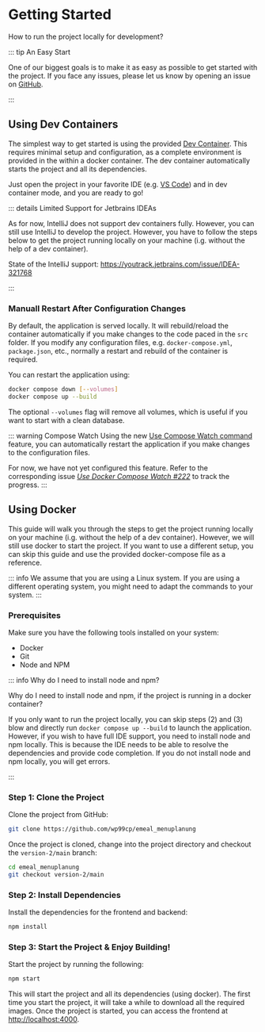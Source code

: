 # Getting Started

How to run the project locally for development?

::: tip An Easy Start

One of our biggest goals is to make it as easy as possible to get started with the project. If you face any issues,
please let us know by opening an issue on [GitHub](https://github.com/wp99cp/emeal_menuplanung).

:::

## Using Dev Containers

The simplest way to get started is using the
provided [Dev Container](https://code.visualstudio.com/docs/devcontainers/containers). This requires minimal setup and
configuration, as a complete environment is provided in the within a docker container. The dev container automatically
starts the project and all its dependencies.

Just open the project in your favorite IDE (e.g. [VS Code](https://code.visualstudio.com/)) and in dev container mode,
and you are ready to go!

::: details Limited Support for Jetbrains IDEAs

As for now, IntelliJ does not support dev containers fully. However, you can still use IntelliJ to develop the project.
However, you have to follow the steps below to get the project running locally on your machine (i.g. without the help of
a dev container).

State of the IntelliJ support:
https://youtrack.jetbrains.com/issue/IDEA-321768

:::

### Manuall Restart After Configuration Changes

By default, the application is served locally. It will rebuild/reload the container automatically if you make changes to
the code paced in the `src` folder. If you modify any configuration files, e.g. `docker-compose.yml`, `package.json`,
etc., normally a restart and rebuild of the container is required.

You can restart the application using:

```bash
docker compose down [--volumes]
docker compose up --build
```

The optional `--volumes` flag will remove all volumes, which is useful if you want to start with a clean database.

::: warning Compose Watch
Using the new [Use Compose Watch command](https://docs.docker.com/compose/file-watch/) feature, you can automatically
restart the application if you make changes to the configuration files.

For now, we have not yet configured this feature. Refer to the corresponding issue [_Use Docker Compose Watch
#222_](https://github.com/wp99cp/eMeal_menuplanung/issues/222) to track the progress.
:::

## Using Docker

This guide will walk you through the steps to get the project running locally on your machine (i.g. without the help of
a dev container). However, we will still use docker to start the project. If you want to use a different
setup, you can skip this guide and use the provided docker-compose file as a reference.

::: info
We assume that you are using a Linux system. If you are using a different operating system, you might need to adapt the
commands to your system.
:::

### Prerequisites

Make sure you have the following tools installed on your system:

- Docker
- Git
- Node and NPM

::: info Why do I need to install node and npm?

Why do I need to install node and npm, if the project is running in a docker container?

If you only want to run the project locally, you can skip steps (2) and (3) blow and directly
run `docker compose up --build` to launch the application. However, if you wish to have full IDE support,
you need to install node and npm locally. This is because the IDE needs to be able to resolve the dependencies and
provide code completion. If you do not install node and npm locally, you will get errors.

:::

### Step 1: Clone the Project

Clone the project from GitHub:

```bash
git clone https://github.com/wp99cp/emeal_menuplanung
```

Once the project is cloned, change into the project directory and checkout the `version-2/main` branch:

```bash
cd emeal_menuplanung
git checkout version-2/main
```

### Step 2: Install Dependencies

Install the dependencies for the frontend and backend:

```bash
npm install
```

### Step 3: Start the Project & Enjoy Building!

Start the project by running the following:

```bash
npm start
```

This will start the project and all its dependencies (using docker). The first time you start the project, it will take
a while to download all the required images. Once the project is started, you can access the frontend at
[http://localhost:4000](http://localhost:4000).
